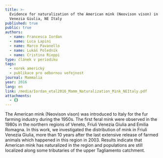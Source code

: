 ```yaml
---
title: >-
  Evidence for naturalization of the American mink (Neovison vison) in Friuli
  Venezia Giulia, NE Italy
published: true
public: true
authors:
  - name: Francesca Iordan
  - name: Luca Lapini
  - name: Marco Pavanello
  - name: Lukáš Poledník
  - name: Cristina Rieppi
type: článek v periodiku
tags:
  - norek americký
  - publikace pro odbornou veřejnost
journal: Mammalia
year: 2016
lang: en
link: /media/Iordan_etal2016_Mamm_Naturalization_Mink_NEItaly.pdf
attachments:
  - {}
---
```

 The American mink (Neovison vison) was introduced to Italy for the fur farming industry during the 1950s. The first feral mink were observed in the 1980s in the northern regions of Veneto, Friuli Venezia Giulia and Emilia Romagna. In this work, we investigated the distribution of mink in Friuli Venezia Giulia, more than 10 years after the last extensive release of farmed animals which happened in this region in 2003. Results indicate that American mink has naturalized in the region and populations are still localized along some tributaries of the upper Tagliamento catchment.
